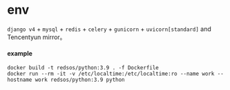 # env
`django v4` + `mysql` + `redis` + `celery` + `gunicorn` + `uvicorn[standard]` and  Tencentyun mirror。


#### example
```shell
docker build -t redsos/python:3.9 . -f Dockerfile
docker run --rm -it -v /etc/localtime:/etc/localtime:ro --name work --hostname work redsos/python:3.9 python
```
